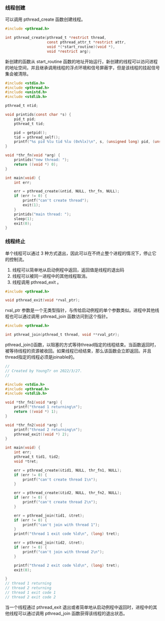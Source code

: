 ### 线程创建

可以调用 pthread_create 函数创建线程。

```c
#include <pthread.h>

int pthread_create(pthread_t *restrict thread,
                   const pthread_attr_t *restrict attr,
                   void *(*start_routine)(void *),
                   void *restrict arg);
```

新创建的函数从 start_routine 函数的地址开始运行，新创建的线程可以访问进程的地址空间，并且继承调用线程的浮点环境和信号屏蔽字，但是该线程的挂起信号集会被清除。

```c
#include <stdio.h>
#include <pthread.h>
#include <unistd.h>
#include <stdlib.h>

pthread_t ntid;

void printids(const char *s) {
    pid_t pid;
    pthread_t tid;

    pid = getpid();
    tid = pthread_self();
    printf("%s pid %lu tid %lu (0x%lx)\n", s, (unsigned long) pid, (unsigned long) tid, (unsigned long) tid);
}

void *thr_fn(void *arg) {
    printids("new thread: ");
    return ((void *) 0);
}

int main(void) {
    int err;

    err = pthread_create(&ntid, NULL, thr_fn, NULL);
    if (err != 0) {
        printf("can't create thread");
        exit(1);
    }
    printids("main thread: ");
    sleep(1);
    exit(0);
}
```

### 线程终止

单个线程可以通过 3 种方式退出，因此可以在不终止整个进程的情况下，停止它的控制流。

1. 线程可以简单地从启动例程中返回，返回值是线程的退出码
2. 线程可以被同一进程中的其他线程取消。
3. 线程调用 pthread_exit 。

```c
#include <pthread.h>

void pthread_exit(void *rval_ptr);
```

rval_ptr 参数是一个无类型指针，与传给启动例程的单个参数类似。进程中其他线程也可以通过调用 pthread_join 函数访问到这个指针。



```c
#include <pthread.h>

int pthread_join(pthread_t thread, void **rval_ptr);
```



pthread_join()函数，以阻塞的方式等待thread指定的线程结束。当函数返回时，被等待线程的资源被收回。如果线程已经结束，那么该函数会立即返回。并且thread指定的线程必须是joinable的。



```c
//
// Created by YoungTr on 2022/3/27.
//

#include <stdio.h>
#include <pthread.h>
#include <stdlib.h>

void *thr_fn1(void *arg) {
    printf("thread 1 returning\n");
    return ((void *) 1);
}

void *thr_fn2(void *arg) {
    printf("thread 2 returning\n");
    pthread_exit((void *) 2);
}

int main(void) {
    int err;
    pthread_t tid1, tid2;
    void *tret;

    err = pthread_create(&tid1, NULL, thr_fn1, NULL);
    if (err != 0) {
        printf("can't create thread 1\n");
    }

    err = pthread_create(&tid2, NULL, thr_fn2, NULL);
    if (err != 0) {
        printf("can't create thread 2\n");
    }

    err = pthread_join(tid1, &tret);
    if (err != 0) {
        printf("can't join with thread 1");
    }
    printf("thread 1 exit code %ld\n", (long) tret);

    err = pthread_join(tid2, &tret);
    if (err != 0) {
        printf("can't join with thread 2\n");
    }

    printf("thread 2 exit code %ld\n", (long) tret);
    exit(0);

}
// thread 1 returning
// thread 2 returning
// thread 1 exit code 1
// thread 2 exit code 2
```

当一个线程通过 pthread_exit 退出或者简单地从启动例程中返回时，进程中的其他线程可以通过调用 pthread_join 函数获得该线程的退出状态。



